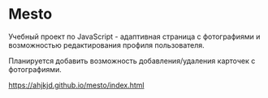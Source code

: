 # Mesto

Учебный проект по JavaScript - адаптивная страница с фотографиями и возможностью редактирования профиля пользователя.

Планируется добавить возможность добавления/удаления карточек с фотографиями.

https://ahjkjd.github.io/mesto/index.html